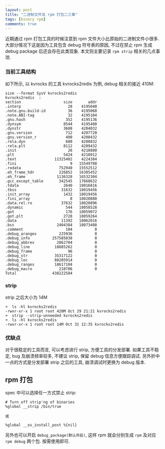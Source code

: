 ```yaml
---
layout: post
title: "二进制文件及 rpm 打包二三事"
tags: [binary rpm]
comments: true
---
```


近期通过 rpm 打包工具的时候注意到 rpm 文件大小比原始的二进制文件小很多. 大部分情况下这是因为工具包含 debug 符号表的原因, 不过在禁止 rpm 生成 debug package 后还会存在此类现象. 本文则主要记录 `rpm strip` 相关的几点事项.

### 当前工具结构

如下所示, 以 kvrocks 的工具 kvrocks2redis 为例, debug 相关的接近 410M:
```
size --format SysV kvrocks2redis
kvrocks2redis  :                         
section                   size       addr
.interp                     28    4195040
.note.gnu.build-id          36    4195068
.note.ABI-tag               32    4195104
.gnu.hash                  352    4195136
.dynsym                   8544    4195488
.dynstr                   3688    4204032
.gnu.version               712    4207720
.gnu.version_r             400    4208432
.rela.dyn                  600    4208832
.rela.plt                 8112    4209432
.init                       26    4218880
.plt                      5424    4218912
.text                 11325402    4224384
.fini                        9   15549788
.rodata                 752940   15552512
.eh_frame_hdr           226852   16305452
.eh_frame              1136328   16532304
.gcc_except_table       342545   17668632
.tdata                    2640   18016816
.tbss                    31632   18019456
.init_array               1432   18019456
.fini_array                  8   18020888
.data.rel.ro             37632   18020896
.dynamic                   544   18058528
.got                       176   18059072
.got.plt                  2728   18059264
.data                    11392   18062016
.bss                   2404384   18073408
.comment                   104          0
.debug_aranges          225936          0
.debug_info          257585038          0
.debug_abbrev          2862704          0
.debug_line           18885262          0
.debug_frame                96          0
.debug_str            35317122          0
.debug_loc            88205914          0
.debug_ranges         18617104          0
.debug_macro            218706          0
Total                438222584
```

### strip

strip 之后大小为 14M
```
➜  ls -hl kvrocks2redis 
-rwxr-xr-x 1 root root 420M Oct 29 21:21 kvrocks2redis
➜  strip --strip-unneeded kvrocks2redis 
➜  ls -hl kvrocks2redis                
-rwxr-xr-x 1 root root 14M Oct 31 12:35 kvrocks2redis
```

### 优缺点

对于很稳定的工具而言, 可以考虑进行 strip, 方便工具的分发部署. 如果工具不稳定, bug 及崩溃频率较多, 不建议 strip, 保留 debug 信息方便跟踪调试. 另外折中一点的方式是分发部署 strip 之后的工具, 崩溃调试时更换为 debug 版本.

## rpm 打包

spec 中可以选择任一方式禁止 strip:
```
# Turn off strip'ng of binaries
%global __strip /bin/true

或

%global __os_install_post %{nil}
```

另外也可以开启 `debug_package(默认开启)`, 这样 rpm 就会分别生成 `rpm` 及对应 `rpm debug` 两个包. 按需使用即可.
